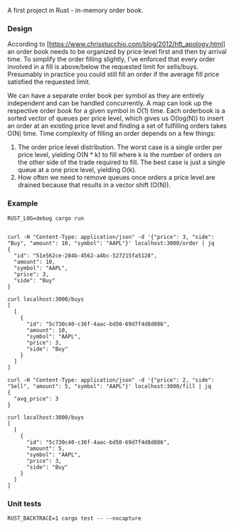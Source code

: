 A first project in Rust - in-memory order book.

### Design
According to [https://www.chrisstucchio.com/blog/2012/hft_apology.html] an order book needs to be organized by price level first and then by arrival time.
To simplify the order filling slightly, I've enforced that every order involved in a fill is above/below the requested limit for sells/buys.
Presumably in practice you could still fill an order if the average fill price satisfied the requested limit.   

We can have a separate order book per symbol as they are entirely independent and can be handled concurrently.
A map can look up the respective order book for a given symbol in O(1) time.
Each orderbook is a sorted vector of queues per price level, which gives us O(log(N)) to insert an order at an existing price level and
finding a set of fulfilling orders takes O(N) time. Time complexity of filling an order 
depends on a few things:
1. The order price level distribution. The worst case is a single order per price level, yielding
O(N * k) to fill where k is the number of orders on the other side of the trade required to fill.
The best case is just a single queue at a one price level, yielding O(k).
2. How often we need to remove queues once orders a price level are drained because that 
results in a vector shift (O(N)). 


### Example
```
RUST_LOG=debug cargo run


curl -H "Content-Type: application/json" -d '{"price": 3, "side": "Buy", "amount": 10, "symbol": "AAPL"}' localhost:3000/order | jq
{
  "id": "51e562ce-284b-4562-a4bc-527215fa5128",
  "amount": 10,
  "symbol": "AAPL",
  "price": 3,
  "side": "Buy"
}

curl localhost:3000/buys
[
  [
    {
      "id": "5c730c40-c36f-4aac-bd50-69d7f4d8d886",
      "amount": 10,
      "symbol": "AAPL",
      "price": 3,
      "side": "Buy"
    }
  ]
]

curl -H "Content-Type: application/json" -d '{"price": 2, "side": "Sell", "amount": 5, "symbol": "AAPL"}' localhost:3000/fill | jq
{
  "avg_price": 3
}

curl localhost:3000/buys
[
  [
    {
      "id": "5c730c40-c36f-4aac-bd50-69d7f4d8d886",
      "amount": 5,
      "symbol": "AAPL",
      "price": 3,
      "side": "Buy"
    }
  ]
]

```

### Unit tests
```
RUST_BACKTRACE=1 cargo test -- --nocapture
```

